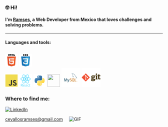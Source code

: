 ### :nerd_face: Hi!
#### I'm [Ramses](https://github.com/ramses-code), a Web Developer from Mexico that loves challenges and solving problems.

-----
#### Languages and tools:

<code><a href="https://www.w3schools.com/html/"><img src="https://raw.githubusercontent.com/devicons/devicon/master/icons/html5/html5-original-wordmark.svg" alt="html5" width="40" height="40"/></a></code>
<code><a href="https://www.w3schools.com/css/"><img src="https://raw.githubusercontent.com/devicons/devicon/master/icons/css3/css3-original-wordmark.svg" alt="css3" width="40" height="40"/></a></code>
<code><a href="https://developer.mozilla.org/en-US/docs/Web/JavaScript">
<img src="https://raw.githubusercontent.com/devicons/devicon/master/icons/javascript/javascript-original.svg" alt="javascript" width="40" height="40"/></a></code>
<code><a href="https://reactjs.org/"><img src="https://raw.githubusercontent.com/devicons/devicon/master/icons/react/react-original-wordmark.svg" alt="react" width="40" height="40"/></a></code>
<code><a href="https://docs.python.org/3/"><img src="https://raw.githubusercontent.com/devicons/devicon/master/icons/python/python-original.svg" alt="python" width="40" height="40"/></a></code>
<code><a href="https://flask.palletsprojects.com/en/2.2.x/"><img src="https://user-images.githubusercontent.com/91999610/182991095-2214b18b-b88d-458f-a8d5-d99d948568d6.svg" width="40" height="40"></a></code>
<code><a href="https://dev.mysql.com/"><img height="60" src="https://raw.githubusercontent.com/github/explore/80688e429a7d4ef2fca1e82350fe8e3517d3494d/topics/mysql/mysql.png"></a></code>
<code><a href="https://git-scm.com/"><img height="60" src="https://raw.githubusercontent.com/github/explore/80688e429a7d4ef2fca1e82350fe8e3517d3494d/topics/git/git.png"></a></code>
-----
### Where to find me:
<a href="https://www.linkedin.com/in/ramses-cevallos/"><img alt="LinkedIn" src="https://img.shields.io/badge/linkedin-%230077B5.svg?&style=for-the-badge&logo=linkedin&logoColor=white" /></a>

cevallosramses@gmail.com
<img align="right" alt="GIF" src="https://user-images.githubusercontent.com/91999610/182999057-ed700b5c-3650-43fc-98de-0219445a5877.gif" width="300"       height="300" />



